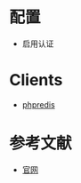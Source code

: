 
# 配置
- 启用认证  

# Clients
- [phpredis](https://github.com/phpredis/phpredis)

# 参考文献
- [官网](https://redis.io/)
